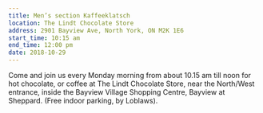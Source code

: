 ```yaml
---
title: Men’s section Kaffeeklatsch
location: The Lindt Chocolate Store
address: 2901 Bayview Ave, North York, ON M2K 1E6
start_time: 10:15 am
end_time: 12:00 pm
date: 2018-10-29
---
```


Come and join us every Monday morning from about 10.15 am till noon for hot
chocolate, or coffee at The Lindt Chocolate Store, near the North/West
entrance, inside the Bayview Village Shopping Centre, Bayview at Sheppard.
(Free indoor parking, by Loblaws).
